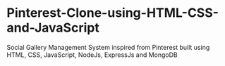 # Pinterest-Clone-using-HTML-CSS-and-JavaScript
Social Gallery Management System inspired from Pinterest built using HTML, CSS, JavaScript, NodeJs, ExpressJs and MongoDB

